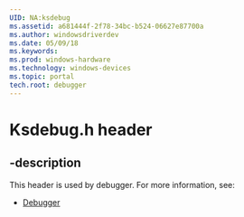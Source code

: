 ```yaml
---
UID: NA:ksdebug
ms.assetid: a681444f-2f78-34bc-b524-06627e87700a
ms.author: windowsdriverdev
ms.date: 05/09/18
ms.keywords: 
ms.prod: windows-hardware
ms.technology: windows-devices
ms.topic: portal
tech.root: debugger
---
```


# Ksdebug.h header


## -description


This header is used by debugger. For more information, see:

- [Debugger](../_debugger/index.md)